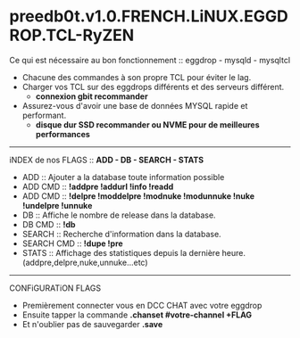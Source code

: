 # preedb0t.v1.0.FRENCH.LiNUX.EGGDROP.TCL-RyZEN #

Ce qui est nécessaire au bon fonctionnement :: eggdrop - mysqld - mysqltcl

- Chacune des commandes à son propre TCL pour éviter le lag.
- Charger vos TCL sur des eggdrops différents et des serveurs différent.
  - **connexion gbit recommander**
- Assurez-vous d'avoir une base de données MYSQL rapide et performant.
  - **disque dur SSD recommander ou NVME pour de meilleures performances**
-------------------------------------------------------------------------------------------------------
iNDEX de nos FLAGS :: **ADD - DB - SEARCH - STATS**

- ADD :: Ajouter a la database toute information possible
- ADD CMD :: **!addpre !addurl !info !readd**
- ADD CMD :: **!delpre !moddelpre !modnuke !modunnuke !nuke !undelpre !unnuke**
- DB :: Affiche le nombre de release dans la database.
- DB CMD :: **!db**
- SEARCH :: Recherche d'information dans la database.
- SEARCH CMD :: **!dupe !pre**
- STATS :: Affichage des statistiques depuis la dernière heure. (addpre,delpre,nuke,unnuke...etc)
-------------------------------------------------------------------------------------------------------
CONFiGURATiON FLAGS

- Premièrement connecter vous en DCC CHAT avec votre eggdrop
- Ensuite tapper la commande **.chanset #votre-channel +FLAG**
- Et n'oublier pas de sauvegarder **.save**
